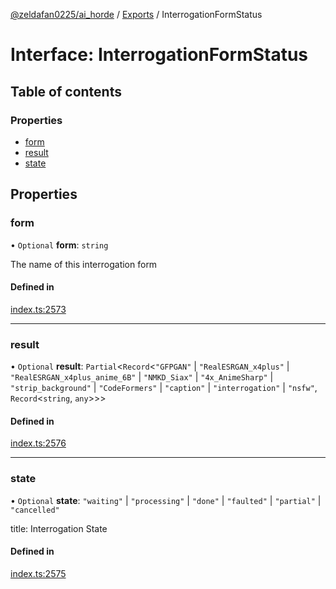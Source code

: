[@zeldafan0225/ai_horde](../README.md) / [Exports](../modules.md) / InterrogationFormStatus

# Interface: InterrogationFormStatus

## Table of contents

### Properties

- [form](InterrogationFormStatus.md#form)
- [result](InterrogationFormStatus.md#result)
- [state](InterrogationFormStatus.md#state)

## Properties

### form

• `Optional` **form**: `string`

The name of this interrogation form

#### Defined in

[index.ts:2573](https://github.com/ZeldaFan0225/ai_horde/blob/4b01aad/index.ts#L2573)

___

### result

• `Optional` **result**: `Partial`<`Record`<``"GFPGAN"`` \| ``"RealESRGAN_x4plus"`` \| ``"RealESRGAN_x4plus_anime_6B"`` \| ``"NMKD_Siax"`` \| ``"4x_AnimeSharp"`` \| ``"strip_background"`` \| ``"CodeFormers"`` \| ``"caption"`` \| ``"interrogation"`` \| ``"nsfw"``, `Record`<`string`, `any`\>\>\>

#### Defined in

[index.ts:2576](https://github.com/ZeldaFan0225/ai_horde/blob/4b01aad/index.ts#L2576)

___

### state

• `Optional` **state**: ``"waiting"`` \| ``"processing"`` \| ``"done"`` \| ``"faulted"`` \| ``"partial"`` \| ``"cancelled"``

title: Interrogation State

#### Defined in

[index.ts:2575](https://github.com/ZeldaFan0225/ai_horde/blob/4b01aad/index.ts#L2575)
